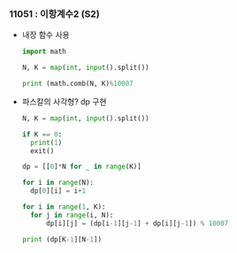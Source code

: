 ### 11051 : 이항계수2 (S2)

- 내장 함수 사용

  ```python
  import math

  N, K = map(int, input().split())

  print (math.comb(N, K)%10007
  ```

- 파스칼의 사각형? dp 구현

  ```python
  N, K = map(int, input().split())

  if K == 0:
  	print(1)
  	exit()

  dp = [[0]*N for _ in range(K)]

  for i in range(N):
  	dp[0][i] = i+1

  for i in range(1, K):
  	for j in range(i, N):
  		dp[i][j] = (dp[i-1][j-1] + dp[i][j-1]) % 10007

  print (dp[K-1][N-1])
  ```
